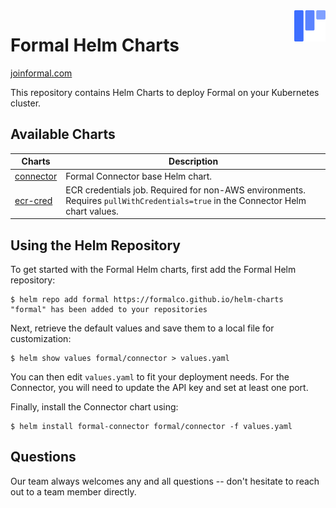 <a href="https://joinformal.com">
    <img src=".github/formal_logo.svg" alt="Formal logo" title="Formal" align="right" height="50" />
</a>

# Formal Helm Charts

[joinformal.com](https://joinformal.com)

This repository contains Helm Charts to deploy Formal on your Kubernetes cluster.

## Available Charts

| Charts                        | Description                                                                                                                     |
|-------------------------------|---------------------------------------------------------------------------------------------------------------------------------|
| [connector](charts/connector) | Formal Connector base Helm chart.                                                                                               |
| [ecr-cred](charts/ecr-cred)   | ECR credentials job. Required for non-AWS environments. Requires `pullWithCredentials=true` in the Connector Helm chart values. |

## Using the Helm Repository

To get started with the Formal Helm charts, first add the Formal Helm repository:

```
$ helm repo add formal https://formalco.github.io/helm-charts
"formal" has been added to your repositories
```

Next, retrieve the default values and save them to a local file for
customization:

```
$ helm show values formal/connector > values.yaml
```

You can then edit `values.yaml` to fit your deployment needs. For the
Connector, you will need to update the API key and set at least one
port.

Finally, install the Connector chart using:

```
$ helm install formal-connector formal/connector -f values.yaml
```

## Questions

Our team always welcomes any and all questions -- don't hesitate to reach out to a team member directly.
